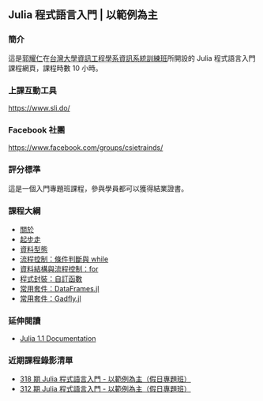 ## Julia 程式語言入門 | 以範例為主

### 簡介

這是[郭耀仁](https://www.facebook.com/yaojen.kuo.1)在[台灣大學資訊工程學系資訊系統訓練班](https://www.csie.ntu.edu.tw/train/)所開設的 Julia 程式語言入門課程網頁，課程時數 10 小時。

### 上課互動工具

<https://www.sli.do/>

### Facebook 社團

<https://www.facebook.com/groups/csietrainds/>

### 評分標準

這是一個入門專題班課程，參與學員都可以獲得結業證書。

### 課程大綱

- [關於](00-about.slides.html)
- [起步走](01-getting-started.slides.html)
- [資料型態](02-data-types.slides.html)
- [流程控制：條件判斷與 while](03-control-flow-conditionals-while.slides.html)
- [資料結構與流程控制：for](04-data-structures-for.slides.html)
- [程式封裝：自訂函數](05-code-packaging-functions.slides.html)
- [常用套件：DataFrames.jl](06-useful-packages-dataframe.slides.html)
- [常用套件：Gadfly.jl](07-useful-packages-gadfly.slides.html)

### 延伸閱讀

- [Julia 1.1 Documentation](https://docs.julialang.org/en/v1/)

### 近期課程錄影清單

- [318 期 Julia 程式語言入門 - 以範例為主（假日專題班）](https://www.youtube.com/playlist?list=PLEq7iw5uOtuUJDrIDDOR2GPSNFuTZ2Ai6)
- [312 期 Julia 程式語言入門 - 以範例為主（假日專題班）](https://www.youtube.com/playlist?list=PLEq7iw5uOtuU-zU66pGM_aUV6gAQh1m4R)